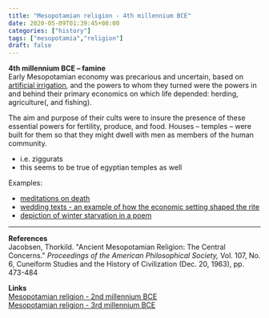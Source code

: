 ```yaml
---
title: "Mesopotamian religion - 4th millennium BCE"
date: 2020-05-09T01:39:45+08:00
categories: ["history"]
tags: ["mesopotamia","religion"]
draft: false
---
```


**4th millennium BCE – famine**  
Early Mesopotamian economy was precarious and uncertain, based on [artificial irrigation](../mesopotamian-irrigation/), and the powers to whom they turned were the powers in and behind their primary economics on which life depended: herding, agriculture(, and fishing). 

The aim and purpose of their cults were to insure the presence of these essential powers for fertility, produce, and food. Houses – temples – were built for them so that they might dwell with men as members of the human community.
- i.e. ziggurats
- this seems to be true of egyptian temples as well

Examples:
- [meditations on death](../poem-deadly-diseases/)
- [wedding texts - an example of how the economic setting shaped the rite](../poem-wedding-texts/)
- [depiction of winter starvation in a poem](../poem-descent-of-innana/)

---
**References**  
Jacobsen, Thorkild. "Ancient Mesopotamian Religion: The Central Concerns." *Proceedings of the American Philosophical Society,* Vol. 107, No. 6, Cuneiform Studies and the History of Civilization (Dec. 20, 1963), pp. 473-484
  
**Links**  
[Mesopotamian religion - 2nd millennium BCE](../mesopotamian-religion-2nd-millennium-bce/)  
[Mesopotamian religion - 3rd millennium BCE](../mesopotamian-religion-3rd-millennium-bce/)  
